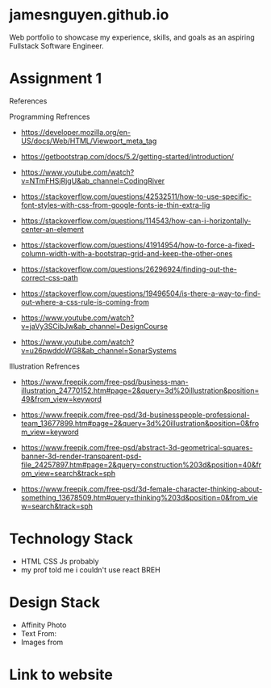 # jamesnguyen.github.io

Web portfolio to showcase my experience, skills, and goals as an aspiring Fullstack Software Engineer.

# Assignment 1

References

Programming Refrences

- https://developer.mozilla.org/en-US/docs/Web/HTML/Viewport_meta_tag

- https://getbootstrap.com/docs/5.2/getting-started/introduction/

- https://www.youtube.com/watch?v=NTmFHSjRjgU&ab_channel=CodingRiver

- https://stackoverflow.com/questions/42532511/how-to-use-specific-font-styles-with-css-from-google-fonts-ie-thin-extra-lig

- https://stackoverflow.com/questions/114543/how-can-i-horizontally-center-an-element

- https://stackoverflow.com/questions/41914954/how-to-force-a-fixed-column-width-with-a-bootstrap-grid-and-keep-the-other-ones

- https://stackoverflow.com/questions/26296924/finding-out-the-correct-css-path

- https://stackoverflow.com/questions/19496504/is-there-a-way-to-find-out-where-a-css-rule-is-coming-from

- https://www.youtube.com/watch?v=jaVy3SCibJw&ab_channel=DesignCourse

- https://www.youtube.com/watch?v=u26pwddoWG8&ab_channel=SonarSystems

Illustration Refrences

- https://www.freepik.com/free-psd/business-man-illustration_24770152.htm#page=2&query=3d%20illustration&position=49&from_view=keyword

- https://www.freepik.com/free-psd/3d-businesspeople-professional-team_13677899.htm#page=2&query=3d%20illustration&position=0&from_view=keyword

- https://www.freepik.com/free-psd/abstract-3d-geometrical-squares-banner-3d-render-transparent-psd-file_24257897.htm#page=2&query=construction%203d&position=40&from_view=search&track=sph

- https://www.freepik.com/free-psd/3d-female-character-thinking-about-something_13678509.htm#query=thinking%203d&position=0&from_view=search&track=sph

# Technology Stack

- HTML CSS Js probably
- my prof told me i couldn't use react BREH

# Design Stack

- Affinity Photo
- Text From:
- Images from

# Link to website
